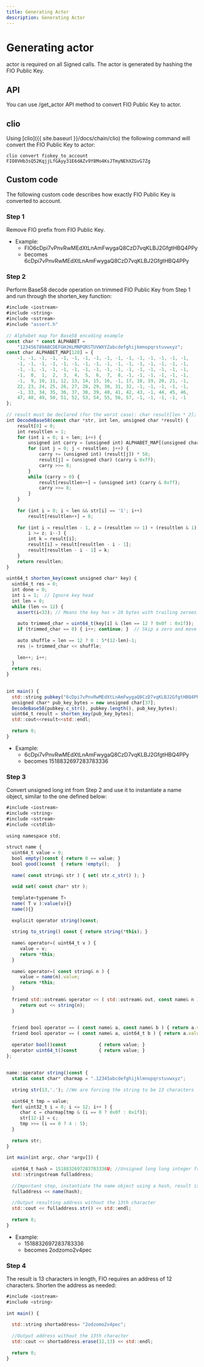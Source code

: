 ```yaml
---
title: Generating Actor
description: Generating Actor
---
```


# Generating actor

actor is required on all Signed calls. The actor is generated by hashing the FIO Public Key.

## API

You can use /get_actor API method to convert FIO Public Key to actor.

## clio

Using [clio]({{ site.baseurl }}/docs/chain/clio) the following command will convert the FIO Public Key to actor:

`clio convert fiokey_to_account FIO8VHb3sQ52KqjjLfGAyy31E6dAZv9Y8Mo4KsJTmyNEhXZGvG7Zg`

## Custom code

The following custom code describes how exactly FIO Public Key is converted to account.

### Step 1

Remove FIO prefix from FIO Public Key.

* Example:
  * FIO6cDpi7vPnvRwMEdXtLnAmFwygaQ8CzD7vqKLBJ2GfgtHBQ4PPy
  * becomes 6cDpi7vPnvRwMEdXtLnAmFwygaQ8CzD7vqKLBJ2GfgtHBQ4PPy

### Step 2

Perform Base58 decode operation on trimmed FIO Public Key from Step 1 and run through the shorten_key function:

```javascript
#include <iostream>
#include <string>
#include <sstream>
#include "assert.h"
 
// Alphabet map for Base58 encoding example
const char * const ALPHABET =
    "123456789ABCDEFGHJKLMNPQRSTUVWXYZabcdefghijkmnopqrstuvwxyz";
const char ALPHABET_MAP[128] = {
    -1, -1, -1, -1, -1, -1, -1, -1, -1, -1, -1, -1, -1, -1, -1, -1,
    -1, -1, -1, -1, -1, -1, -1, -1, -1, -1, -1, -1, -1, -1, -1, -1,
    -1, -1, -1, -1, -1, -1, -1, -1, -1, -1, -1, -1, -1, -1, -1, -1,
    -1,  0,  1,  2,  3,  4,  5,  6,  7,  8, -1, -1, -1, -1, -1, -1,
    -1,  9, 10, 11, 12, 13, 14, 15, 16, -1, 17, 18, 19, 20, 21, -1,
    22, 23, 24, 25, 26, 27, 28, 29, 30, 31, 32, -1, -1, -1, -1, -1,
    -1, 33, 34, 35, 36, 37, 38, 39, 40, 41, 42, 43, -1, 44, 45, 46,
    47, 48, 49, 50, 51, 52, 53, 54, 55, 56, 57, -1, -1, -1, -1, -1
};
  
// result must be declared (for the worst case): char result[len * 2];
int DecodeBase58(const char *str, int len, unsigned char *result) {
    result[0] = 0;
    int resultlen = 1;
    for (int i = 0; i < len; i++) {
        unsigned int carry = (unsigned int) ALPHABET_MAP[(unsigned char)str[i]];
        for (int j = 0; j < resultlen; j++) {
            carry += (unsigned int) (result[j]) * 58;
            result[j] = (unsigned char) (carry & 0xff);
            carry >>= 8;
        }
        while (carry > 0) {
            result[resultlen++] = (unsigned int) (carry & 0xff);
            carry >>= 8;
        }
    }
  
    for (int i = 0; i < len && str[i] == '1'; i++)
        result[resultlen++] = 0;
  
    for (int i = resultlen - 1, z = (resultlen >> 1) + (resultlen & 1);
        i >= z; i--) {
        int k = result[i];
        result[i] = result[resultlen - i - 1];
        result[resultlen - i - 1] = k;
    }
    return resultlen;
}
 
uint64_t shorten_key(const unsigned char* key) {
  uint64_t res = 0;
  int done = 0;
  int i = 1;  // Ignore key head
  int len = 0;
  while (len <= 12) {
    assert(i<33); // Means the key has > 20 bytes with trailing zeroes...
  
    auto trimmed_char = uint64_t(key[i] & (len == 12 ? 0x0f : 0x1f));
    if (trimmed_char == 0) { i++; continue; }  // Skip a zero and move to next
  
    auto shuffle = len == 12 ? 0 : 5*(12-len)-1;
    res |= trimmed_char << shuffle;
  
    len++; i++;
  }
  return res;
}
  
  
int main() {
  std::string pubkey("6cDpi7vPnvRwMEdXtLnAmFwygaQ8CzD7vqKLBJ2GfgtHBQ4PPy");
  unsigned char* pub_key_bytes = new unsigned char[37];
  DecodeBase58(pubkey.c_str(), pubkey.length(), pub_key_bytes);
  uint64_t result = shorten_key(pub_key_bytes);
  std::cout<<result<<std::endl;
   
  return 0;
}
```

* Example:
  * 6cDpi7vPnvRwMEdXtLnAmFwygaQ8CzD7vqKLBJ2GfgtHBQ4PPy
  * becomes 1518832697283783336

### Step 3

Convert unsigned long int from Step 2 and use it to instantiate a name object, similar to the one defined below:

```javascript
#include <iostream>
#include <string>
#include <sstream>
#include <cstdlib>
 
using namespace std;
 
struct name {
  uint64_t value = 0;
  bool empty()const { return 0 == value; }
  bool good()const  { return !empty();   }
  
  name( const string& str ) { set( str.c_str() ); }
  
  void set( const char* str );
  
  template<typename T>
  name( T v ):value(v){}
  name(){}
  
  explicit operator string()const;
  
  string to_string() const { return string(*this); }
  
  name& operator=( uint64_t v ) {
     value = v;
     return *this;
  }
  
  name& operator=( const string& n ) {
     value = name(n).value;
     return *this;
  }
  
  friend std::ostream& operator << ( std::ostream& out, const name& n ) {
     return out << string(n);
  }
  
  
  friend bool operator == ( const name& a, const name& b ) { return a.value == b.value; }
  friend bool operator == ( const name& a, uint64_t b ) { return a.value == b; }
  
  operator bool()const            { return value; }
  operator uint64_t()const        { return value; }
};
  
  
name::operator string()const {
  static const char* charmap = ".12345abcdefghijklmnopqrstuvwxyz";
  
  string str(13,'.'); //We are forcing the string to be 13 characters
  
  uint64_t tmp = value;
  for( uint32_t i = 0; i <= 12; i++ ) {
     char c = charmap[tmp & (i == 0 ? 0x0f : 0x1f)];
     str[12-i] = c;
     tmp >>= (i == 0 ? 4 : 5);
  }
  
  return str;
}
  
int main(int argc, char *argv[]) {
  
  uint64_t hash = 1518832697283783336U; //Unsigned long long integer from Step 2
  std::stringstream fulladdress;
  
  //Important step, instantiate the name object using a hash, result is stored in fulladdress stringstream in this example
  fulladdress << name(hash);
  
  //Output resulting address without the 13th character
  std::cout << fulladdress.str() << std::endl;
  
  return 0;
}
```

* Example:
  * 1518832697283783336
  * becomes 2odzomo2v4pec

### Step 4

The result is 13 characters in length, FIO requires an address of 12 characters. Shorten the address as needed:

```javascript
#include <iostream>
#include <string>
 
int main() {
 
  std::string shortaddress= "2odzomo2v4pec";
 
  //Output address without the 13th character
  std::cout << shortaddress.erase(12,13) << std::endl;
 
  return 0;
}
```
